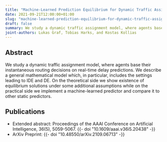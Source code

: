 ```yaml
---
title: "Machine-Learned Prediction Equilibrium for Dynamic Traffic Assignment"
date: 2021-09-21T12:00:00+01:00
slug: "machine-learned-prediction-equilibrium-for-dynamic-traffic-assignment"
draft: false
summary: We study a dynamic traffic assignment model, where agents base their instantaneous routing decisions on real-time delay predictions. We describe a general mathematical model which, in particular, includes the settings leading to IDE and DE. On the theoretical side we show existence of equilibrium solutions under some additional assumptions while on the practical side we implement a machine-learned predictor and compare it to other static predictors.
joint-authors: Lukas Graf, Tobias Harks, and Kostas Kollias
---
```


## Abstract

We study a dynamic traffic assignment model, where agents base their instantaneous routing decisions on real-time delay predictions. We describe a general mathematical model which, in particular, includes the settings leading to IDE and DE. On the theoretical side we show existence of equilibrium solutions under some additional assumptions while on the practical side we implement a machine-learned predictor and compare it to other static predictors.

## Publications

* Extended abstract: Proceedings of the AAAI Conference on Artificial Intelligence, 36(5), 5059-5067.
  {{- doi "10.1609/aaai.v36i5.20438" -}}
* ArXiv Preprint: {{- doi "10.48550/arXiv.2109.06713" -}}

